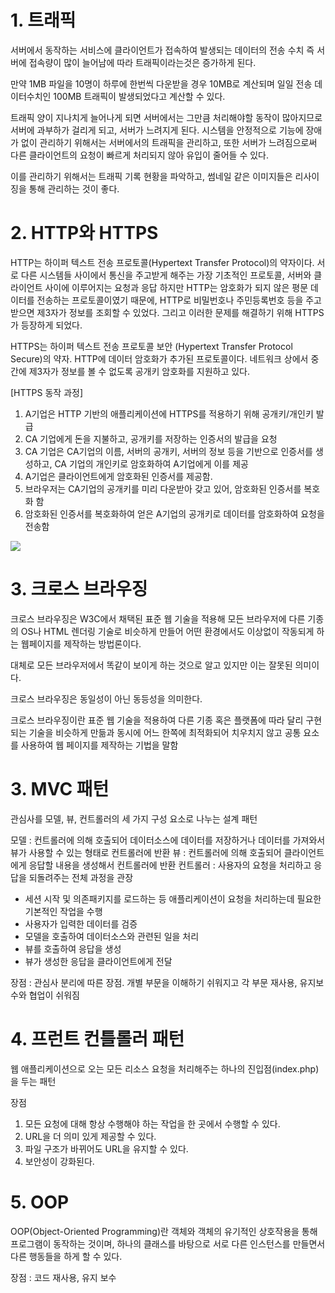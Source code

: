 <h1> 1. 트래픽 </h1>

서버에서 동작하는 서비스에 클라이언트가 접속하여 발생되는 데이터의 전송 수치 즉 서버에 접속량이 많이 늘어남에 따라 트래픽이라는것은 증가하게 된다.

만약 1MB 파일을 10명이 하루에 한번씩 다운받을 경우 10MB로 계산되며 일일 전송 데이터수치인 100MB 트래픽이 발생되었다고 계산할 수 있다.

트래픽 양이 지나치게 늘어나게 되면 서버에서는 그만큼 처리해야할 동작이 많아지므로 서버에 과부하가 걸리게 되고, 서버가 느려지게 된다.
시스템을 안정적으로 기능에 장애가 없이 관리하기 위해서는 서버에서의 트래픽을 관리하고, 또한 서버가 느려짐으로써 다른 클라이언트의 요청이 빠르게 처리되지 않아 유입이 줄어들 수 있다.

이를 관리하기 위해서는 트래픽 기록 현황을 파악하고, 썸네일 같은 이미지들은 리사이징을 통해 관리하는 것이 좋다.


<h1> 2. HTTP와 HTTPS </h1>

HTTP는 하이퍼 텍스트 전송 프로토콜(Hypertext Transfer Protocol)의 약자이다. 서로 다른 시스템들 사이에서 통신을 주고받게 해주는 가장 기초적인 프로토콜, 서버와 클라이언트 사이에 이루어지는 요청과 응답 하지만 HTTP는 암호화가 되지 않은 평문 데이터를 전송하는 프로토콜이였기 때문에, HTTP로 비밀번호나 주민등록번호 등을 주고 받으면 제3자가 정보를 조회할 수 있었다. 그리고 이러한 문제를 해결하기 위해 HTTPS가 등장하게 되었다.

HTTPS는 하이퍼 텍스트 전송 프로토콜 보안 (Hypertext Transfer Protocol Secure)의 약자. HTTP에 데이터 암호화가 추가된 프로토콜이다. 네트워크 상에서 중간에 제3자가 정보를 볼 수 없도록 공개키 암호화를 지원하고 있다.

[HTTPS 동작 과정]
1) A기업은 HTTP 기반의 애플리케이션에 HTTPS를 적용하기 위해 공개키/개인키 발급
2) CA 기업에게 돈을 지불하고, 공개키를 저장하는 인증서의 발급을 요청
3) CA 기업은 CA기업의 이름, 서버의 공개키, 서버의 정보 등을 기반으로 인증서를 생성하고, CA 기업의 개인키로 암호화하여 A기업에게 이를 제공
4) A기업은 클라이언트에게 암호화된 인증서를 제공함.
5) 브라우저는 CA기업의 공개키를 미리 다운받아 갖고 있어, 암호화된 인증서를 복호화 함
6) 암호화된 인증서를 복호화하여 얻은 A기업의 공개키로 데이터를 암호화하여 요청을 전송함


<img src="https://user-images.githubusercontent.com/60728267/118079270-d6ac3680-b3f2-11eb-83fd-91701470a789.png">

<h1> 3. 크로스 브라우징 </h1>

크로스 브라우징은 W3C에서 채택된 표준 웹 기술을 적용해 모든 브라우저에 다른 기종의 OS나 HTML 렌더링 기술로
비슷하게 만들어 어떤 환경에서도 이상없이 작동되게 하는 웹페이지를 제작하는 방법론이다.

대체로 모든 브라우저에서 똑같이 보이게 하는 것으로 알고 있지만 이는 잘못된 의미이다.

크로스 브라우징은 동일성이 아닌 동등성을 의미한다.

크로스 브라우징이란 표준 웹 기술을 적용하여 다른 기종 혹은 플랫폼에 따라 달리 구현되는 기술을 비슷하게 만듦과 동시에 어느 한쪽에 최적화되어 치우치지 않고 공통 요소를 사용하여 웹 페이지를 제작하는 기법을 말함

<h1> 3. MVC 패턴</h1>

관심사를 모델, 뷰, 컨트롤러의 세 가지 구성 요소로 나누는 설계 패턴

모델 : 컨트롤러에 의해 호출되어 데이터소스에 데이터를 저장하거나 데이터를 가져와서 뷰가 사용할 수 있는 형태로 컨트롤러에 반환
뷰 : 컨트롤러에 의해 호출되어 클라이언트에게 응답할 내용을 생성해서 컨트롤러에 반환
컨트롤러 : 사용자의 요청을 처리하고 응답을 되돌려주는 전체 과정을 관장
- 세션 시작 및 의존패키지를 로드하는 등 애플리케이션이 요청을 처리하는데 필요한 기본적인 작업을 수행
- 사용자가 입력한 데이터를 검증
- 모델을 호출하여 데이터소스와 관련된 일을 처리
- 뷰를 호출하여 응답을 생성
- 뷰가 생성한 응답을 클라이언트에게 전달

장점 : 관심사 분리에 따른 장점. 개별 부문을 이해하기 쉬워지고 각 부문 재사용, 유지보수와 협업이 쉬워짐


<h1> 4. 프런트 컨틀롤러 패턴</h1>

웹 애플리케이션으로 오는 모든 리소스 요청을 처리해주는 하나의 진입점(index.php)을 두는 패턴

장점
1) 모든 요청에 대해 항상 수행해야 하는 작업을 한 곳에서 수행할 수 있다.
2) URL을 더 의미 있게 제공할 수 있다.
3) 파일 구조가 바뀌어도 URL을 유지할 수 있다.
4) 보안성이 강화된다.

<h1> 5. OOP</h1>
OOP(Object-Oriented Programming)란 객체와 객체의 유기적인 상호작용을 통해 프로그램이 동작하는 것이며, 하나의 클래스를 바탕으로 서로 다른 인스턴스를 만들면서 다른 행동들을 하게 할 수 있다.

장점 : 코드 재사용, 유지 보수 

